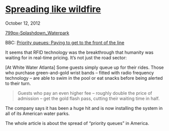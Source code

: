 # [Spreading like wildfire](/2012/10/12/spreading-like-wildfire/ "Spreading like wildfire")

October 12, 2012

[799px-Splashdown_Waterpark](http://priceroads.com/2012/10/12/spreading-like-wildfire/)

BBC: [Priority queues: Paying to get to the front of the line](http://www.bbc.co.uk/news/magazine-19712847)

It seems that RFID technology was the breakthrough that humanity was waiting for in real-time pricing. It’s not just the road sector:

[At White Water Atlanta] Some guests simply queue up for their rides. Those who purchase green-and-gold wrist bands – fitted with radio frequency technology – are able to swim in the pool or eat snacks before being alerted to their turn.

> Guests who pay an even higher fee – roughly double the price of admission – get the gold flash pass, cutting their waiting time in half.

The company says it has been a huge hit and is now installing the system in all of its American water parks.

The whole article is about the spread of “priority queues” in America.
